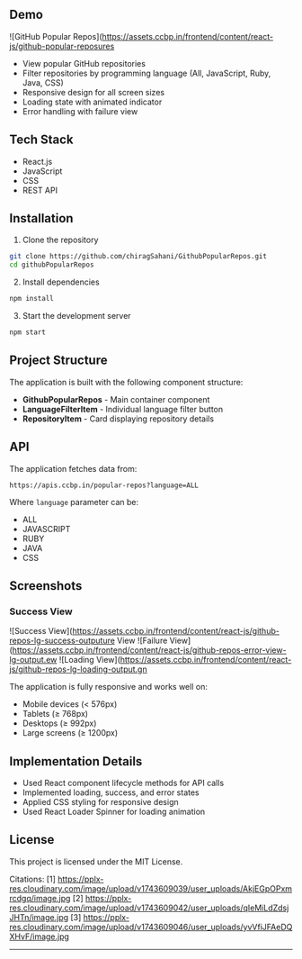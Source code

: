

## Demo

![GitHub Popular Repos](https://assets.ccbp.in/frontend/content/react-js/github-popular-reposures

- View popular GitHub repositories
- Filter repositories by programming language (All, JavaScript, Ruby, Java, CSS)
- Responsive design for all screen sizes
- Loading state with animated indicator
- Error handling with failure view

## Tech Stack

- React.js
- JavaScript
- CSS
- REST API

## Installation

1. Clone the repository
```bash
git clone https://github.com/chiragSahani/GithubPopularRepos.git
cd githubPopularRepos
```

2. Install dependencies
```bash
npm install
```

3. Start the development server
```bash
npm start
```

## Project Structure

The application is built with the following component structure:

- **GithubPopularRepos** - Main container component
- **LanguageFilterItem** - Individual language filter button
- **RepositoryItem** - Card displaying repository details

## API

The application fetches data from:
```
https://apis.ccbp.in/popular-repos?language=ALL
```

Where `language` parameter can be:
- ALL
- JAVASCRIPT
- RUBY
- JAVA
- CSS

## Screenshots

### Success View
![Success View](https://assets.ccbp.in/frontend/content/react-js/github-repos-lg-success-outputure View
![Failure View](https://assets.ccbp.in/frontend/content/react-js/github-repos-error-view-lg-output.ew
![Loading View](https://assets.ccbp.in/frontend/content/react-js/github-repos-lg-loading-output.gn

The application is fully responsive and works well on:
- Mobile devices (< 576px)
- Tablets (≥ 768px)
- Desktops (≥ 992px)
- Large screens (≥ 1200px)

## Implementation Details

- Used React component lifecycle methods for API calls
- Implemented loading, success, and error states
- Applied CSS styling for responsive design
- Used React Loader Spinner for loading animation

## License

This project is licensed under the MIT License.

Citations:
[1] https://pplx-res.cloudinary.com/image/upload/v1743609039/user_uploads/AkjEGpOPxmrcdgq/image.jpg
[2] https://pplx-res.cloudinary.com/image/upload/v1743609042/user_uploads/qIeMiLdZdsjJHTn/image.jpg
[3] https://pplx-res.cloudinary.com/image/upload/v1743609046/user_uploads/yvVfiJFAeDQXHvF/image.jpg

---
